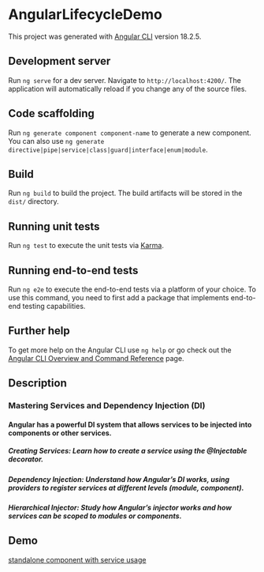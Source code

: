 # AngularLifecycleDemo

This project was generated with [Angular CLI](https://github.com/angular/angular-cli) version 18.2.5.

## Development server

Run `ng serve` for a dev server. Navigate to `http://localhost:4200/`. The application will automatically reload if you change any of the source files.

## Code scaffolding

Run `ng generate component component-name` to generate a new component. You can also use `ng generate directive|pipe|service|class|guard|interface|enum|module`.

## Build

Run `ng build` to build the project. The build artifacts will be stored in the `dist/` directory.

## Running unit tests

Run `ng test` to execute the unit tests via [Karma](https://karma-runner.github.io).

## Running end-to-end tests

Run `ng e2e` to execute the end-to-end tests via a platform of your choice. To use this command, you need to first add a package that implements end-to-end testing capabilities.

## Further help

To get more help on the Angular CLI use `ng help` or go check out the [Angular CLI Overview and Command Reference](https://angular.dev/tools/cli) page.
## Description 

### Mastering Services and Dependency Injection (DI)


 #### Angular has a powerful DI system that allows services to be injected into components or other services.

  ##### Creating Services: Learn how to create a service using the @Injectable decorator.
  ##### Dependency Injection: Understand how Angular’s DI works, using providers to register services at different levels (module, component).
  ##### Hierarchical Injector: Study how Angular’s injector works and how services can be scoped to modules or components.

## Demo

[standalone component with service usage](https://github.com/walaazahranthedeveloper/angular-lifecycle-demo/blob/master/Screenshot%202024-09-19%20171719.png)
